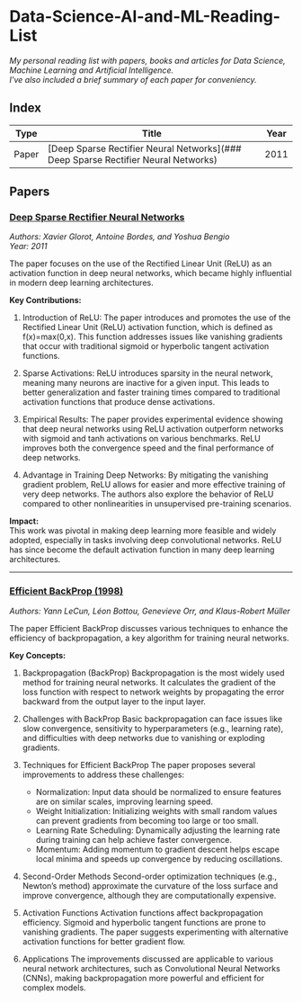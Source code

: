 # Data-Science-AI-and-ML-Reading-List
_My personal reading list with papers, books and articles for Data Science, Machine Learning and Artificial Intelligence._  
_I've also included a brief summary of each paper for conveniency._  

## Index  

| Type       | Title         | Year |
|------------|---------------|------|
|Paper |[Deep Sparse Rectifier Neural Networks](### Deep Sparse Rectifier Neural Networks) |2011| 

## Papers  

### [Deep Sparse Rectifier Neural Networks](https://proceedings.mlr.press/v15/glorot11a/glorot11a.pdf)
_Authors: Xavier Glorot, Antoine Bordes, and Yoshua Bengio_  
_Year: 2011_

The paper focuses on the use of the Rectified Linear Unit (ReLU) as an activation function in deep neural networks, which became highly influential in modern deep learning architectures.  

**Key Contributions:**  

1. Introduction of ReLU: The paper introduces and promotes the use of the Rectified Linear Unit (ReLU) activation function, which is defined as f(x)=max(0,x). This function addresses issues like vanishing gradients that occur with traditional sigmoid or hyperbolic tangent activation functions.

2. Sparse Activations: ReLU introduces sparsity in the neural network, meaning many neurons are inactive for a given input. This leads to better generalization and faster training times compared to traditional activation functions that produce dense activations.

3. Empirical Results: The paper provides experimental evidence showing that deep neural networks using ReLU activation outperform networks with sigmoid and tanh activations on various benchmarks. ReLU improves both the convergence speed and the final performance of deep networks.

4. Advantage in Training Deep Networks: By mitigating the vanishing gradient problem, ReLU allows for easier and more effective training of very deep networks. The authors also explore the behavior of ReLU compared to other nonlinearities in unsupervised pre-training scenarios.

**Impact:**  
This work was pivotal in making deep learning more feasible and widely adopted, especially in tasks involving deep convolutional networks. ReLU has since become the default activation function in many deep learning architectures.  

---

### [Efficient BackProp (1998)](https://yann.lecun.com/exdb/publis/pdf/lecun-98b.pdf)
_Authors: Yann LeCun, Léon Bottou, Genevieve Orr, and Klaus-Robert Müller_

The paper Efficient BackProp discusses various techniques to enhance the efficiency of backpropagation, a key algorithm for training neural networks.

**Key Concepts:**  

1. Backpropagation (BackProp)
Backpropagation is the most widely used method for training neural networks. It calculates the gradient of the loss function with respect to network weights by propagating the error backward from the output layer to the input layer.

2. Challenges with BackProp
Basic backpropagation can face issues like slow convergence, sensitivity to hyperparameters (e.g., learning rate), and difficulties with deep networks due to vanishing or exploding gradients.

3. Techniques for Efficient BackProp
The paper proposes several improvements to address these challenges:
    - Normalization: Input data should be normalized to ensure features are on similar scales, improving learning speed.
    - Weight Initialization: Initializing weights with small random values can prevent gradients from becoming too large or too small.
    - Learning Rate Scheduling: Dynamically adjusting the learning rate during training can help achieve faster convergence.
    - Momentum: Adding momentum to gradient descent helps escape local minima and speeds up convergence by reducing oscillations.

4. Second-Order Methods
Second-order optimization techniques (e.g., Newton’s method) approximate the curvature of the loss surface and improve convergence, although they are computationally expensive.

5. Activation Functions
Activation functions affect backpropagation efficiency. Sigmoid and hyperbolic tangent functions are prone to vanishing gradients. The paper suggests experimenting with alternative activation functions for better gradient flow.

6. Applications
The improvements discussed are applicable to various neural network architectures, such as Convolutional Neural Networks (CNNs), making backpropagation more powerful and efficient for complex models.


